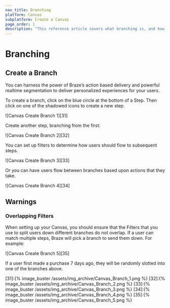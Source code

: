 ```yaml
---
nav_title: Branching
platform: Canvas
subplatform: Create a Canvas
page_order: 1
description: "This reference article covers what branching is, and how it can be useful in your Canvases."
---
```


# Branching

## Create a Branch

You can harness the power of Braze’s action based delivery and powerful
realtime segmentation to deliver personalized experiences for your users.

To create a branch, click on the blue circle at the bottom of a Step.
Then click on one of the shadowed icons to create a new step.

![Canvas Create Branch 1][31]

Create another step, branching from the first:

![Canvas Create Branch 2][32]

You can set up filters to determine how users should flow to subsequent
steps.

![Canvas Create Branch 3][33]

Or you can have users flow between branches based upon actions that they
take.

![Canvas Create Branch 4][34]

## Warnings

### Overlapping Filters

When setting up your Canvas, you should ensure that the Filters that you
use to split users down different branches do not overlap.
If a user can match multiple steps, Braze will pick a branch to send
them down. For example:

![Canvas Create Branch 5][35]

If a user first made a purchase 7 days ago, they will be randomly slotted
into one of the branches above.


[31]:{% image_buster /assets/img_archive/Canvas_Branch_1.png %}
[32]:{% image_buster /assets/img_archive/Canvas_Branch_2.png %}
[33]:{% image_buster /assets/img_archive/Canvas_Branch_3.png %}
[34]:{% image_buster /assets/img_archive/Canvas_Branch_4.png %}
[35]:{% image_buster /assets/img_archive/Canvas_Branch_5.png %}
